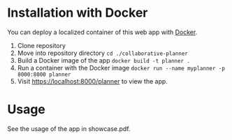 # Installation with Docker
You can deploy a localized container of this web app with [Docker](https://www.docker.com/).
1. Clone repository
2. Move into repository directory `cd ./collaborative-planner`
3. Build a Docker image of the app `docker build -t planner .`
4. Run a container with the Docker image `docker run --name myplanner -p 8000:8000 planner`
5. Visit [https://localhost:8000/planner](https://www.docker.com/) to view the app.

# Usage
See the usage of the app in showcase.pdf.